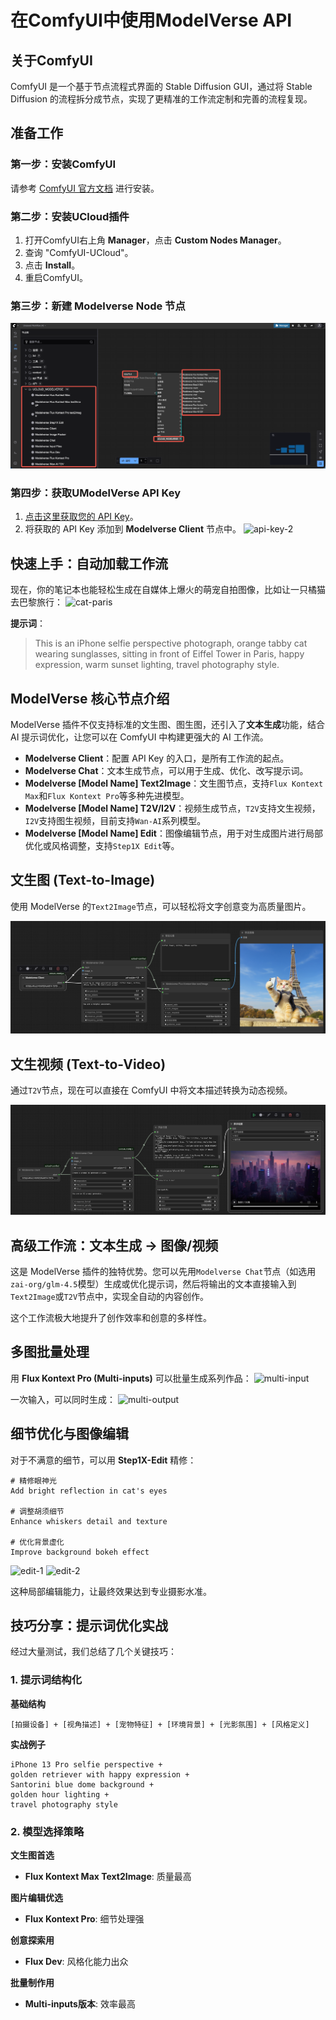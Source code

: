 # 在ComfyUI中使用ModelVerse API

## 关于ComfyUI
ComfyUI 是一个基于节点流程式界面的 Stable Diffusion GUI，通过将 Stable Diffusion 的流程拆分成节点，实现了更精准的工作流定制和完善的流程复现。

## 准备工作
### 第一步：安装ComfyUI
请参考 [ComfyUI 官方文档](https://www.comfy.org/zh-cn/) 进行安装。

### 第二步：安装UCloud插件
1. 打开ComfyUI右上角 **Manager**，点击 **Custom Nodes Manager**。
2. 查询 "ComfyUI-UCloud"。
3. 点击 **Install**。
4. 重启ComfyUI。

### 第三步：新建 Modelverse Node 节点
![custome_nodes](/images/comfyui/custome_nodes.png)

### 第四步：获取UModelVerse API Key
1. [点击这里获取您的 API Key](https://console.ucloud.cn/modelverse/experience/api-keys)。
2. 将获取的 API Key 添加到 **Modelverse Client** 节点中。
![api-key-2](/images/comfyui/api_key_2.png)


## 快速上手：自动加载工作流
现在，你的笔记本也能轻松生成在自媒体上爆火的萌宠自拍图像，比如让一只橘猫去巴黎旅行：
![cat-paris](/images/comfyui/cat_paris.png)

**提示词**：
> This is an iPhone selfie perspective photograph, orange tabby cat wearing sunglasses, sitting in front of Eiffel Tower in Paris, happy expression, warm sunset lighting, travel photography style.

## ModelVerse 核心节点介绍
ModelVerse 插件不仅支持标准的文生图、图生图，还引入了**文本生成**功能，结合 AI 提示词优化，让您可以在 ComfyUI 中构建更强大的 AI 工作流。

- **Modelverse Client**：配置 API Key 的入口，是所有工作流的起点。
- **Modelverse Chat**：文本生成节点，可以用于生成、优化、改写提示词。
- **Modelverse [Model Name] Text2Image**：文生图节点，支持`Flux Kontext Max`和`Flux Kontext Pro`等多种先进模型。
- **Modelverse [Model Name] T2V/I2V**：视频生成节点，`T2V`支持文生视频，`I2V`支持图生视频，目前支持`Wan-AI`系列模型。
- **Modelverse [Model Name] Edit**：图像编辑节点，用于对生成图片进行局部优化或风格调整，支持`Step1X Edit`等。

## 文生图 (Text-to-Image)
使用 ModelVerse 的`Text2Image`节点，可以轻松将文字创意变为高质量图片。

![文生图工作流](/images/comfyui/text2image.png)

## 文生视频 (Text-to-Video)
通过`T2V`节点，现在可以直接在 ComfyUI 中将文本描述转换为动态视频。

![文生视频工作流](/images/comfyui/text2video.png)

## 高级工作流：文本生成 -> 图像/视频
这是 ModelVerse 插件的独特优势。您可以先用`Modelverse Chat`节点（如选用`zai-org/glm-4.5`模型）生成或优化提示词，然后将输出的文本直接输入到`Text2Image`或`T2V`节点中，实现全自动的内容创作。

这个工作流极大地提升了创作效率和创意的多样性。

## 多图批量处理
用 **Flux Kontext Pro (Multi-inputs)** 可以批量生成系列作品：
![multi-input](/images/comfyui/multi_input.png)

一次输入，可以同时生成：
![multi-output](/images/comfyui/multi_output.png)

## 细节优化与图像编辑
对于不满意的细节，可以用 **Step1X-Edit** 精修：

```
# 精修眼神光
Add bright reflection in cat's eyes

# 调整胡须细节
Enhance whiskers detail and texture

# 优化背景虚化
Improve background bokeh effect
```
![edit-1](/images/comfyui/edit_1.png)
![edit-2](/images/comfyui/edit_2.png)

这种局部编辑能力，让最终效果达到专业摄影水准。

## 技巧分享：提示词优化实战
经过大量测试，我们总结了几个关键技巧：

### 1. 提示词结构化
**基础结构**
```
[拍摄设备] + [视角描述] + [宠物特征] + [环境背景] + [光影氛围] + [风格定义]
```

**实战例子**
```
iPhone 13 Pro selfie perspective + 
golden retriever with happy expression + 
Santorini blue dome background + 
golden hour lighting + 
travel photography style
```

### 2. 模型选择策略
**文生图首选**
- **Flux Kontext Max Text2Image**: 质量最高

**图片编辑优选**
- **Flux Kontext Pro**: 细节处理强

**创意探索用**
- **Flux Dev**: 风格化能力出众

**批量制作用**
- **Multi-inputs版本**: 效率最高